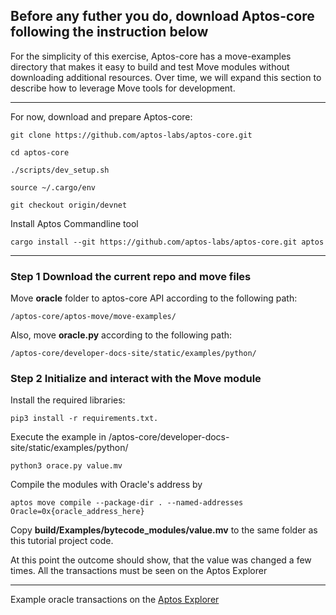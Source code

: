 ## Before any futher you do, download Aptos-core following the instruction below

For the simplicity of this exercise, Aptos-core has a move-examples directory that makes it easy to build and test Move modules without downloading additional resources. Over time, we will expand this section to describe how to leverage Move tools for development.

---

For now, download and prepare Aptos-core:

```
git clone https://github.com/aptos-labs/aptos-core.git

cd aptos-core

./scripts/dev_setup.sh

source ~/.cargo/env

git checkout origin/devnet
```

Install Aptos Commandline tool

```
cargo install --git https://github.com/aptos-labs/aptos-core.git aptos
```

---

### Step 1 Download the current repo and move files

Move **oracle** folder to aptos-core API according to the following path: 
```
/aptos-core/aptos-move/move-examples/
```
Also, move **oracle.py**  according to the following path: 
```
/aptos-core/developer-docs-site/static/examples/python/
```

### Step 2 Initialize and interact with the Move module

Install the required libraries: 

```
pip3 install -r requirements.txt.
```

Execute the example in /aptos-core/developer-docs-site/static/examples/python/ 

```
python3 orace.py value.mv
```

Compile the modules with Oracle's address by

```
aptos move compile --package-dir . --named-addresses Oracle=0x{oracle_address_here}
```

Copy **build/Examples/bytecode_modules/value.mv** to the same folder as this tutorial project code.

At this point the outcome should show, that the value was changed a few times. All the transactions must be seen on the Aptos Explorer

---

Example oracle transactions on the [Aptos Explorer](https://aptos-explorer.netlify.app/account/0xbb6bff0f52101a226f847d451b738f6c7d6be2ab11bf3a968c4e96bf0154cd5c)
